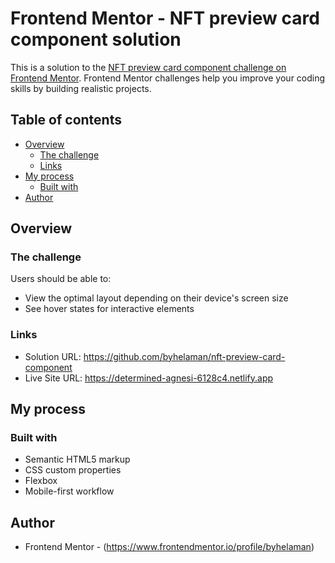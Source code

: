 # Frontend Mentor - NFT preview card component solution

This is a solution to the [NFT preview card component challenge on Frontend Mentor](https://www.frontendmentor.io/challenges/nft-preview-card-component-SbdUL_w0U). Frontend Mentor challenges help you improve your coding skills by building realistic projects. 

## Table of contents

- [Overview](#overview)
  - [The challenge](#the-challenge)
  - [Links](#links)
- [My process](#my-process)
  - [Built with](#built-with)
- [Author](#author)

## Overview

### The challenge

Users should be able to:

- View the optimal layout depending on their device's screen size
- See hover states for interactive elements

### Links

- Solution URL: https://github.com/byhelaman/nft-preview-card-component
- Live Site URL: https://determined-agnesi-6128c4.netlify.app

## My process

### Built with

- Semantic HTML5 markup
- CSS custom properties
- Flexbox
- Mobile-first workflow

## Author
- Frontend Mentor - (https://www.frontendmentor.io/profile/byhelaman)